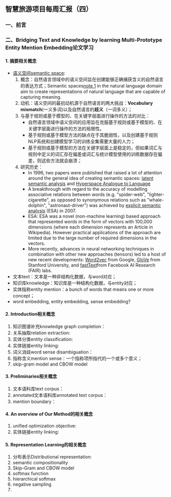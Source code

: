 ## 智慧旅游项目每周汇报（四）

<h3 id='1.'>一、前言</h3>


<h3 id='2.'>二、Bridging Text and Knowledge by learning Multi-Prototype Entity Mention Embedding论文学习</h3>



<h4 id='2.1.'>1. 摘要相关概念</h4>

+ [语义空间semantic space][1]:
    1. 概念：自然语言领域中的语义空间旨在创建能够正确捕获含义的自然语言的表达方式；Semantic spaces[note 1][1] in the natural language domain aim to create representations of natural language that are capable of capturing meaning.
    2. 动机：语义空间的最初动机源于自然语言的两大挑战：**Vocabulary mismatch**(一义多词)以及自然语言的**歧义**（一词多义）；
    3. 与基于规则或基于模型的、在关键字层面进行操作的方法的对比：
        + 自然语言领域中语义空间的应用旨在克服基于规则或基于模型的、在关键字层面进行操作的方法的局限性。
        + 基于规则或基于模型方法的缺点在于其脆弱性，以及创建基于规则NLP系统和创建模型学习的训练全集需要大量的人力；
        + 基于规则或基于模型的方法在关键字层面上是稳定的，但如果词汇与规则中定义的词汇存在偏差或词汇与统计模型使用的训练数据存在偏差，则这些方法就会崩溃；
    4. 研究历史：
        + In 1996, two papers were published that raised a lot of attention around the general idea of creating semantic spaces: [latent semantic analysis][2] and [Hyperspace Analogue to Language][3]
        + A breakthrough with regard to the accuracy of modelling associative relations between words (e.g. "spider-web", "lighter-cigarette", as opposed to synonymous relations such as "whale-dolphin", "astronaut-driver") was achieved by [explicit semantic analysis][4] (ESA) in 2007.
        + ESA: ESA was a novel (non-machine learning) based approach that represented words in the form of vectors with 100,000 dimensions (where each dimension represents an Article in Wikipedia). However practical applications of the approach are limited due to the large number of required dimensions in the vectors.
        + More recently, advances in neural networking techniques in combination with other new approaches (tensors) led to a host of new recent developments: [Word2vec][5] from Google, [GloVe][6] from Stanford University, and [fastText][7]from Facebook AI Research (FAIR) labs.
+ 文本text：文本是一种非结构化数据，与word对应；
+ 知识库knowledge：知识库是一种结构化数据，与entity对应；
+ 实体指称entity mention：a bunch of words that means one or more concept；
+ word embedding, entity embedding, sense embedding?

[1]: https://en.wikipedia.org/wiki/Semantic_space
[2]: https://en.wikipedia.org/wiki/Latent_semantic_analysis
[3]: https://en.wikipedia.org/wiki/Hyperspace_Analogue_to_Language
[4]: https://en.wikipedia.org/wiki/Explicit_semantic_analysis
[5]: https://en.wikipedia.org/wiki/Word2vec
[6]: https://en.wikipedia.org/wiki/GloVe_(machine_learning)
[7]: https://en.wikipedia.org/wiki/FastText

<h4 id='2.2'>2. Introduction相关概念</h4>

1. 知识图谱补充knowledge graph completion：
2. 关系抽取relation extraction:
3. 实体分类entity classification:
4. 实体链接entity linking:
5. 词义消歧word sense disambiguation：
6. 指称含义mention sense：一个指称项所指代的一个或多个意义；
7. skip-gram model and CBOW model


<h4 id='2.3'>3. Preliminaries相关概念</h4>

1. 文本语料库text corpus：
2. annotated文本语料库annotated text corpus：
3. mention boundary：


<h4 id='2.4'>4. An overview of Our Method的相关概念</h4>

1. unified optimization objective:
2. 实体链接entity linking:


<h4 id='2.5'>5. Representation Learning的相关概念</h4>

1. 分布表示Distributional representation:
2. semantic compositionality
3. Skip-Gram and CBOW model
4. softmax function
5. hierarchical softmax
6. negative sampling
7. 